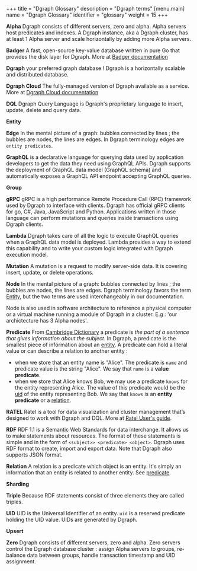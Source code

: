 +++
title = "Dgraph Glossary"
description = "Dgraph terms"
[menu.main]
    name = "Dgraph Glossary"
    identifier = "glossary"
    weight = 15
+++


**Alpha**
Dgraph consists of different servers, zero and alpha. Alpha servers host predicates and indexes. A Dgraph instance, aka a Dgraph cluster, has at least 1 Alpha server and scale horizontally by adding more Alpha servers.

**Badger**
A fast, open-source key-value database written in pure Go that provides the disk layer for Dgraph.
More at [Badger documentation](https://dgraph.io/docs/badger)


**Dgraph**
your preferred graph database ! Dgraph is a horizontally scalable and distributed database.

**Dgraph Cloud**
The fully-managed version of Dgraph available as a service.
More at [Dgraph Cloud documentation](https://dgraph.io/docs/cloud)

**DQL** Dgraph Query Language is Dgraph's proprietary language to insert, update, delete and query data.


**Entity<a name="entity"></a>**

**Edge**
In the mental picture of a graph: bubbles connected by lines ; the bubbles are nodes, the lines are edges.
In Dgraph terminology edges are `entity predicates`.

**GraphQL** is a declarative language for querying data used by application developers to get the data they need using GraphQL APIs. Dgraph supports the deployment of GraphQL data model (GraphQL schema) and automatically exposes a GraphQL API endpoint accepting GraphQL queries.


**Group**

**gRPC** gRPC is a high performance Remote Procedure Call (RPC) framework used by Dgraph to interface with clients. Dgraph has official gRPC clients for go, C#, Java, JavaScript and Python. Applications written in those language can perform mutations and queries inside transactions using Dgraph clients.

**Lambda** Dgraph takes care of all the logic to execute GraphQL queries when a GraphQL data model is deployed. Lambda provides a way to extend this capability and to write your custom logic integrated with Dgraph execution model.

**Mutation** A mutation is a request to modify server-side data. It is covering insert, update, or delete operations.

**Node**
In the mental picture of a graph: bubbles connected by lines ; the bubbles are nodes, the lines are edges.
Dgraph terminology favors the term [Entity](#entity), but the two terms are used interchangeably in our documentation.

Node is also used in software architecture to reference a physical computer or a virtual machine running a module of Dgraph in a cluster. E.g : 'our archictecture has 3 Alpha nodes'.

**Predicate<a name="predicate"></a>** From [Cambridge Dictionary](https://dictionary.cambridge.org/us/dictionary/english/predicate) a predicate is *the part of a sentence that gives information about the subject*. In Dgraph, a predicate is the smallest piece of information about an [entity](#entity). A predicate can hold a literal value or can describe a relation to another entity :
- when we store that an entity name is "Alice". The predicate is ``name`` and predicate value is the string "Alice". We say that ``name`` is a **value predicate**.
- when we store that Alice knows Bob, we may use a predicate ``knows`` for the entity representing Alice. The value of this predicate would be the [uid](#uid) of the entity representing Bob. We say that ``knows`` is an **entity predicate** or a [relation](#relation).


**RATEL** Ratel is a tool for data visualization and cluster management that’s designed to work with Dgraph and DQL. More at [Ratel User's guide](https://dgraph.io/docs/ratel/overview/).

**RDF**  RDF 1.1 is a Semantic Web Standards for data interchange. It allows us to make statements about resources. The format of these statements is simple and in the form of `<subject>> <predicate> <object>`.
Dgraph uses RDF format to create, import and export data. Note that Dgraph also supports JSON format.


**Relation<a name="relation"></a>** A relation is a predicate which object is an entity. It's simply an information that an entity is related to another entity. See [predicate](#predicate).

**Sharding**

**Triple** Because RDF statements consist of three elements <subject> <predicate> <object> they are called triples.

**UID<a name="uid"></a>** UID is the Universal Identifier of an entity. `uid` is a reserved predicate holding the UID value. UIDs are generated by Dgraph.


**Upsert**

**Zero**
Dgraph consists of different servers, zero and alpha. Zero servers control the Dgraph database cluster : assign Alpha servers to groups, re-balance data between groups, handle transaction timestamp and UID assignment.
